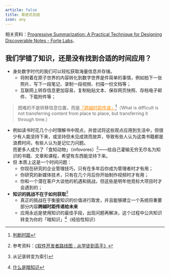 ```yaml
---
article: false
title: 渐进式总结
icon: any
---
```


相关资料：[Progressive Summarization: A Practical Technique for Designing Discoverable Notes - Forte Labs](https://pmthinking.notion.site/Progressive-Summarization-A-Practical-Technique-for-Designing-Discoverable-Notes-Forte-Labs-456faaf8b7fb4e63830d45d043f9ecf1)、

## 我们学错了知识，还是没有找到合适的时间应用？

- 身处数字时代的我们可以轻松获取海量信息并存储。
  - 将附着在原子世界的内容转化到数字世界是件简单的事情，例如拍下一张照片、写下一段笔记、录制一段视频、扫描一份文档等；
  - 互联网上转存信息更加容易，复制粘贴文本、保存网页快照、存档电子邮件、下载附件等；
> 困难的不是转移信息位置，而是<span style="color: #FF8C00"><u>「跨越时距传递」</u></span>[^1]（What is difficult is not transferring content from place to place, but transferring it through time.）
- 例如读书时花几个小时理解书中观点，并尝试将这些观点应用到生活中，但很少有人能坚持下来，或坚持但未见成效而放弃，导致有些人认为这类书籍都是浪费时间，有些人认为是记忆力问题。<br>
  而更多人成为了「食知动物」（infovores）[^2]——给自己灌输无穷无尽名为知识的书籍、文章和课程，希望有东西能坚持下来。
- 但 本质上这是一个时间问题：
  - 你现在研究的企业管理技巧，只有在多年后你成为管理者时才有用；
  - 你研究的新媒体技术，只有在几个月后你开始制作视频时才有用；
  - 你和一个潜在客户大谈他的机遇和挑战，但这些是明年他竞标大项目时才会遇到的；
- **知识的挑战不在于如何获取**[^3]
  - 真正的挑战在于衡量知识的价值进行取舍，并且能够建立一个系统将重要部分内容**跨越时距传递给未来**
  - 应用永远是使用知识的最佳手段，出现问题再解决，这个过程中公共知识转变为你的「暗知识」[^4]（经验性知识）


[^1]: [判断时距](https://climbing-spirit-801.notion.site/55b8b009c7e047398323c2904d462d44)
[^2]: 参考资料：[《软件开发者路线图﹕从学徒到高手》](https://github.com/cjl3080434008/2014/blob/master/read_book/%E8%BD%AF%E4%BB%B6%E5%BC%80%E5%8F%91%E8%80%85%E8%B7%AF%E7%BA%BF%E5%9B%BE%EF%B9%95%E4%BB%8E%E5%AD%A6%E5%BE%92%E5%88%B0%E9%AB%98%E6%89%8B194%E9%A1%B5%2044.8M%20%E9%AB%98%E6%B8%85%E4%B9%A6%E7%AD%BE%E7%89%88.pdf)
[^3]: 从记录转变为索引
[^4]: [什么是暗知识](https://pmthinking.notion.site/2e0e6eb147b44bd28b89decd33093df3#799089dfcfaa42bb9e56fb747aa52389)